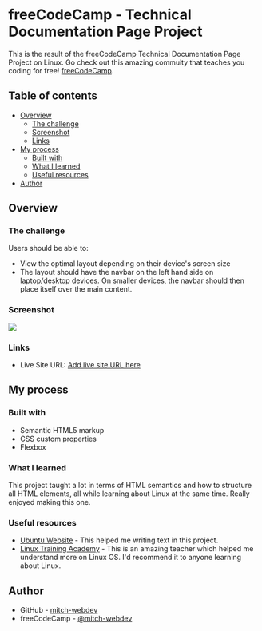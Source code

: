 # freeCodeCamp - Technical Documentation Page Project

This is the result of the freeCodeCamp Technical Documentation Page Project on Linux. Go check out this amazing commuity that teaches you coding for free! [freeCodeCamp](https://freecodecamp.org).

## Table of contents

- [Overview](#overview)
  - [The challenge](#the-challenge)
  - [Screenshot](#screenshot)
  - [Links](#links)
- [My process](#my-process)
  - [Built with](#built-with)
  - [What I learned](#what-i-learned)
  - [Useful resources](#useful-resources)
- [Author](#author)

## Overview

### The challenge

Users should be able to:

- View the optimal layout depending on their device's screen size
- The layout should have the navbar on the left hand side on laptop/desktop devices. On smaller devices, the navbar should then place itself over the main content.

### Screenshot

![](images/screenshot.jpg)


### Links

- Live Site URL: [Add live site URL here](https://mitch-webdev.github.io/technical-documentation-page/)

## My process

### Built with

- Semantic HTML5 markup
- CSS custom properties
- Flexbox

### What I learned

This project taught a lot in terms of HTML semantics and how to structure all HTML elements, all while learning about Linux at the same time. Really enjoyed making this one.

### Useful resources

- [Ubuntu Website](https://ubuntu.com/) - This helped me writing text in this project.
- [Linux Training Academy](https://www.linuxtrainingacademy.com/) - This is an amazing teacher which helped me understand more on Linux OS. I'd recommend it to anyone learning about Linux.

## Author

- GitHub - [mitch-webdev](https://github.com/mitch-webdev)
- freeCodeCamp - [@mitch-webdev](https://www.freecodecamp.org/mitch-webdev)
